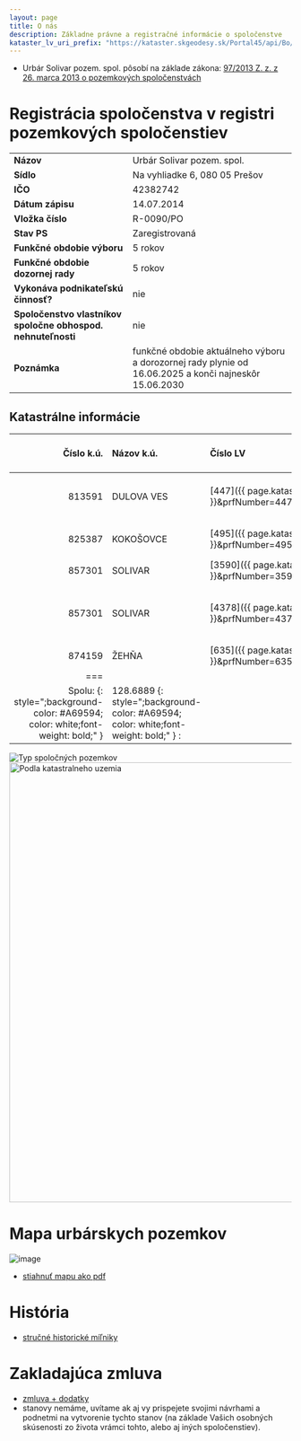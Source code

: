 ```yaml
---
layout: page
title: O nás
description: Základne právne a registračné informácie o spoločenstve
kataster_lv_uri_prefix: "https://kataster.skgeodesy.sk/Portal45/api/Bo/GeneratePrfPublic?outputType=html"
---
```


- Urbár Solivar pozem. spol. pôsobí na základe zákona: [97/2013 Z. z. z 26. marca 2013 o pozemkových spoločenstvách](https://www.slov-lex.sk/pravne-predpisy/SK/ZZ/2013/97/) 

# Registrácia spoločenstva v registri pozemkových spoločenstiev


|  |  |
| :---------- | :-------------------------------------------------------- |
| **Názov** | Urbár Solivar pozem. spol. |
| **Sídlo** | Na vyhliadke 6, 080 05	Prešov	 |
| **IČO** | 42382742 |
| **Dátum zápisu** | 14.07.2014 |
| **Vložka číslo** | R-0090/PO |
| **Stav PS** | Zaregistrovaná |
| **Funkčné obdobie výboru** | 5 rokov |
| **Funkčné obdobie dozornej rady** | 5 rokov |
| **Vykonáva podnikateľskú činnosť?** | nie |
| **Spoločenstvo vlastníkov spoločne obhospod. nehnuteľnosti** | nie |
| **Poznámka** | funkčné obdobie aktuálneho výboru a dorozornej rady plynie od 	16.06.2025 a konči najneskôr 	15.06.2030 |

## Katastrálne informácie

| Číslo k.ú. | Názov k.ú. | Číslo LV | Poznámka (typ pozemkov) | Výmera [ha] |
|----------: | :--------- | :------- | :--------| --------:|
| 813591 | DULOVA VES | [447]({{ page.kataster_lv_uri_prefix }}&prfNumber=447&cadastralUnitCode=813591)     | TPP, Lesný pozemok, Ostatná plocha          |	177.5093  |	
| 825387 | KOKOŠOVCE  | [495]({{ page.kataster_lv_uri_prefix }}&prfNumber=495&cadastralUnitCode=825387)     | TPP, Lesný pozemok, Orná pôda               |  19.9224	|	
| 857301 | SOLIVAR    | [3590]({{ page.kataster_lv_uri_prefix }}&prfNumber=3590&cadastralUnitCode=857301)   | TPP                                         |  39.8894	|	
| 857301 | SOLIVAR    | [4378]({{ page.kataster_lv_uri_prefix }}&prfNumber=4378&cadastralUnitCode=857301)   | TPP, Orná pôda, Zastavaná plocha a nádvorie |   0.0636  |	
| 874159 | ŽEHŇA      | [635]({{ page.kataster_lv_uri_prefix }}&prfNumber=635&cadastralUnitCode=874159)	    | TPP                                         |   0.3643  |
|===
| Spolu:   {: style=";background-color: #A69594; color: white;font-weight: bold;" }  | 128.6889  {: style=";background-color: #A69594; color: white;font-weight: bold;" }  :||||

![Typ spoločných pozemkov](https://github.com/user-attachments/assets/58a333bb-a95a-433d-937d-aff32d753b69)
<img width="1100" height="784" alt="Podla katastralneho uzemia" src="https://github.com/user-attachments/assets/067408ca-d718-446c-bfcb-dd69eb4b7929" />


# Mapa urbárskych pozemkov
![image](/assets/img/2024-12-25-MapaUrbaru-small.png)
- [stiahnuť mapu ako pdf](/assets/2024-12-25-UrbarskePozemky.pdf)

# História
- [stručné historické míľniky](/historia/)

# Zakladajúca zmluva
- [zmluva + dodatky](/docs/)
- stanovy nemáme, uvítame ak aj vy prispejete svojimi návrhami a podnetmi na vytvorenie tychto stanov (na základe Vašich osobných skúsenosti zo života vrámci tohto, alebo aj iných spoločenstiev).
